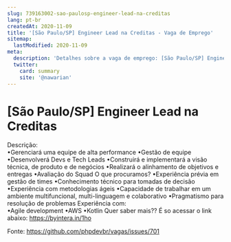 ```yaml
---
slug: 739163002-sao-paulosp-engineer-lead-na-creditas
lang: pt-br
createdAt: 2020-11-09
title: '[São Paulo/SP] Engineer Lead na Creditas - Vaga de Emprego'
sitemap:
  lastModified: 2020-11-09
meta:
  description: 'Detalhes sobre a vaga de emprego: [São Paulo/SP] Engineer Lead na Creditas'
  twitter:
    card: summary
    site: '@nawarian'
---
```


# [São Paulo/SP] Engineer Lead na Creditas

Descrição: 	
•Gerenciará uma equipe de alta performance 
•Gestão de equipe •Desenvolverá Devs e Tech Leads 
•Construirá e implementará a visão técnica, de produto e de negócios 
•Realizará o alinhamento de objetivos e entregas
 •Avaliação do Squad O que procuramos? 
•Experiência prévia em gestão de times 
•Conhecimento técnico para tomadas de decisão
 •Experiência com metodologias ágeis
 •Capacidade de trabalhar em um ambiente multifuncional, multi-linguagem e colaborativo 
•Pragmatismo para resolução de problemas 
Experiência com: 		
•Agile development
 •AWS 
•Kotlin 
Quer saber mais?? É so acessar o link abaixo:
https://byintera.in/1ho


Fonte: https://github.com/phpdevbr/vagas/issues/701